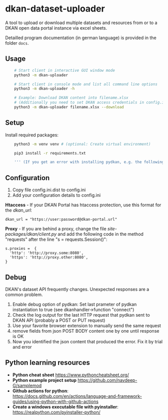 # dkan-dataset-uploader
A tool to upload or download multiple datasets and resources from or to a DKAN open data portal instance via excel sheets.

Detailled program documentation (in german language) is provided in the folder ```docs```.

## Usage

```bash
    # Start client in interactive GUI window mode
    python3 -m dkan-uploader

    # Start client in console mode and list all command line options
    python3 -m dkan-uploader -h

    # Example: Download DKAN content into filename.xlsx
    # (Additionally you need to set DKAN access credentials in config.ini)
    python3 -m dkan-uploader filename.xlsx --download
```

## Setup

Install required packages:

```bash
    python3 -m venv venv # (optional: Create virtual environment)

    pip3 install -r requirements.txt

    ''' (If you get an error with installing pydkan, e.g. the following error "ModuleNotFoundError: No module named dkan", then use the install instructions from here: https://github.com/GetDKAN/pydkan) '''
```

## Configuration

 1. Copy file config.ini.dist to config.ini
 2. Add your configuration details to config.ini

**Htaccess** - If your DKAN Portal has htaccess protection, use this format for the _dkan_url_:

    dkan_url = "https://user:password@dkan-portal.url"

**Proxy** - If you are behind a proxy, change the file *site-packages/dkan/client.py*
and add the following code in the method "requests" after the line "s = requests.Session()":

    s.proxies =  {
      'http': 'http://proxy.some:8080',
      'https': 'http://proxy.other:8080',
    }

## Debug

DKAN's dataset API frequently changes. Unexpected responses are a common problem.

1. Enable debug option of pydkan: Set last prameter of pydkan instantiation to true (see dkanhandler->function "connect")
2. Check the log output for the last HTTP request that pydkan sent to DKAN API (probably a POST or PUT request)
3. Use your favorite browser extension to manually send the same request
4. remove fields from json POST BODY content one by one until response is OK
5. Now you identified the json content that produced the error. Fix it by trial and error


## Python learning resources

* **Python cheat sheet** https://www.pythoncheatsheet.org/
* **Python example project setup** https://github.com/navdeep-G/samplemod
* **Github actions for python**: https://docs.github.com/en/actions/language-and-framework-guides/using-python-with-github-actions
* **Create a windows executable file with pyinstaller**: https://realpython.com/pyinstaller-python/